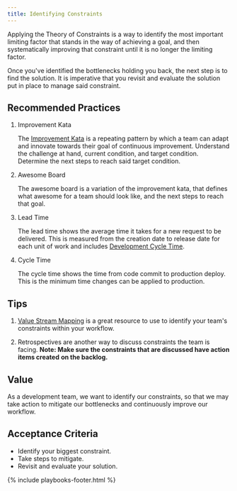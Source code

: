 ```yaml
---
title: Identifying Constraints
---
```


Applying the Theory of Constraints is a way to identify the most important
limiting factor that stands in the way of achieving a goal, and then
systematically improving that constraint until it is no longer the limiting factor.

Once you've identified the bottlenecks holding you back, the next step is to
find the solution. It is imperative that you revisit and evaluate the solution
put in place to manage said constraint.

## Recommended Practices

1. Improvement Kata

   The [Improvement Kata](./../playbooks/improvement-kata.html) is a repeating pattern
   by which a team can adapt and innovate towards their goal of continuous
   improvement. Understand the challenge at hand, current condition, and
   target condition. Determine the next steps to reach said target condition.

2. Awesome Board

   The awesome board is a variation of the improvement kata, that defines what
   awesome for a team should look like, and the next steps to reach that goal.

3. Lead Time

   The lead time shows the average time it takes for a new request to be
   delivered. This is measured from the creation date to release date for each
   unit of work and includes [Development Cycle Time](../metrics/development-cycle-time.html).

4. Cycle Time

   The cycle time shows the time from code commit to production deploy. This is
   the minimum time changes can be applied to production.

## Tips

1. [Value Stream Mapping](./vsm.html) is a great
   resource to use to identify your team's constraints within your workflow.

2. Retrospectives are another way to discuss constraints the team is facing.
   **Note: Make sure the constraints that are discussed have action items created**
   **on the backlog.**

## Value

As a development team, we want to identify our constraints, so that we may take
action to mitigate our bottlenecks and continuously improve our workflow.

## Acceptance Criteria

- Identify your biggest constraint.
- Take steps to mitigate.
- Revisit and evaluate your solution.

{% include playbooks-footer.html %}
